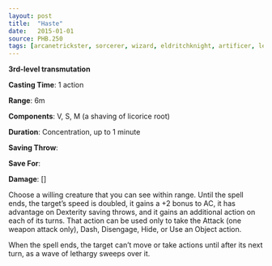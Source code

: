 ```yaml
---
layout: post
title:  "Haste"
date:   2015-01-01
source: PHB.250
tags: [arcanetrickster, sorcerer, wizard, eldritchknight, artificer, level3, transmutation]
---
```


**3rd-level transmutation**

**Casting Time**: 1 action

**Range**: 6m

**Components**: V, S, M (a shaving of licorice root)

**Duration**: Concentration, up to 1 minute

**Saving Throw**:

**Save For**:

**Damage**: []

Choose a willing creature that you can see within range. Until the spell ends, the target’s speed is doubled, it gains a +2 bonus to AC, it has advantage on Dexterity saving throws, and it gains an additional action on each of its turns. That action can be used only to take the Attack (one weapon attack only), Dash, Disengage, Hide, or Use an Object action.

When the spell ends, the target can’t move or take actions until after its next turn, as a wave of lethargy sweeps over it.
